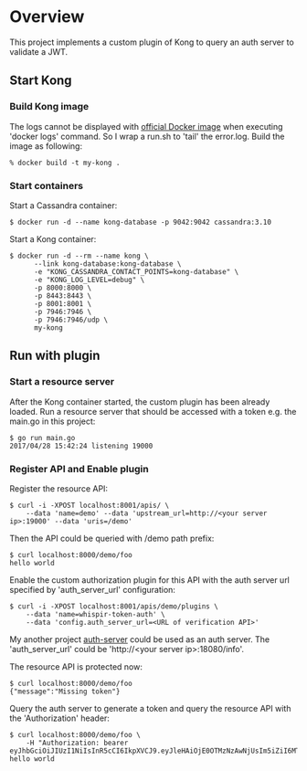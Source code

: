 # Overview

This project implements a custom plugin of Kong to query an auth server to validate a JWT.

## Start Kong

### Build Kong image

The logs cannot be displayed with [official Docker image](https://hub.docker.com/_/kong/) 
when executing 'docker logs' command. So I wrap a run.sh to 'tail' the error.log. Build the 
image as following:

```
% docker build -t my-kong .
```

### Start containers

Start a Cassandra container:

```
$ docker run -d --name kong-database -p 9042:9042 cassandra:3.10
```

Start a Kong container:

```
$ docker run -d --rm --name kong \
      --link kong-database:kong-database \
      -e "KONG_CASSANDRA_CONTACT_POINTS=kong-database" \
      -e "KONG_LOG_LEVEL=debug" \
      -p 8000:8000 \
      -p 8443:8443 \
      -p 8001:8001 \
      -p 7946:7946 \
      -p 7946:7946/udp \
      my-kong
```

## Run with plugin

### Start a resource server

After the Kong container started, the custom plugin has been already loaded. Run a resource
server that should be accessed with a token e.g. the main.go in this project:

```
$ go run main.go 
2017/04/28 15:42:24 listening 19000
```

### Register API and Enable plugin

Register the resource API:

```
$ curl -i -XPOST localhost:8001/apis/ \
    --data 'name=demo' --data 'upstream_url=http://<your server ip>:19000' --data 'uris=/demo'
```

Then the API could be queried with /demo path prefix:

```
$ curl localhost:8000/demo/foo
hello world
```

Enable the custom authorization plugin for this API with the auth server url specified by 
'auth_server_url' configuration:

```
$ curl -i -XPOST localhost:8001/apis/demo/plugins \
    --data 'name=whispir-token-auth' \
    --data 'config.auth_server_url=<URL of verification API>'
```

My another project [auth-server](https://github.com/FlyingShit-XinHuang/auth-server) could be used as an auth server. The 'auth_server_url' could
be 'http://&lt;your server ip&gt;:18080/info'.

The resource API is protected now:

```
$ curl localhost:8000/demo/foo
{"message":"Missing token"}
```

Query the auth server to generate a token and query the resource API with the 'Authorization' 
header:

```
$ curl localhost:8000/demo/foo \
    -H "Authorization: bearer eyJhbGciOiJIUzI1NiIsInR5cCI6IkpXVCJ9.eyJleHAiOjE0OTMzNzAwNjUsIm5iZiI6MTQ5MzM2NjQ2NSwiaWF0IjoxNDkzMzY2NDY1LCJjbGllbnRfaWQiOiI1Si1iMHRNclRGUzNBeExuckNmSDVBIn0.XUMUYMrrtKRKS11fVOvy4Vr4whS9ffRIxOQ_psSubwo"
hello world
```
